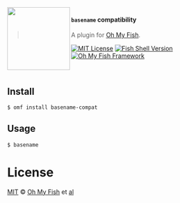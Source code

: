<img src="https://cloud.githubusercontent.com/assets/8317250/8510172/f006f0a4-230f-11e5-98b6-5c2e3c87088f.png" align="left" width="144px" height="144px"/>

#### `basename` compatibility
> A plugin for [Oh My Fish][omf-link].

[![MIT License](https://img.shields.io/badge/license-MIT-007EC7.svg?style=flat-square)](/LICENSE)
[![Fish Shell Version](https://img.shields.io/badge/fish-v2.2.0-007EC7.svg?style=flat-square)](http://fishshell.com)
[![Oh My Fish Framework](https://img.shields.io/badge/Oh%20My%20Fish-Framework-007EC7.svg?style=flat-square)](https://www.github.com/oh-my-fish/oh-my-fish)

<br/>

## Install

```fish
$ omf install basename-compat
```


## Usage

```fish
$ basename
```

# License

[MIT][mit] © [Oh My Fish][author] et [al][contributors]


[mit]:            http://opensource.org/licenses/MIT
[author]:         http://github.com/oh-my-fish
[contributors]:   https://github.com/oh-my-fish/plugin-basename-compat/graphs/contributors
[omf-link]:       https://www.github.com/oh-my-fish/oh-my-fish

[license-badge]:  https://img.shields.io/badge/license-MIT-007EC7.svg?style=flat-square
